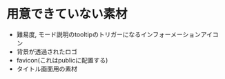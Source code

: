 # 用意できていない素材

- 難易度, モード説明のtooltipのトリガーになるインフォーメーションアイコン
- 背景が透過されたロゴ
- favicon(これはpublicに配置する)
- タイトル画面用の素材
